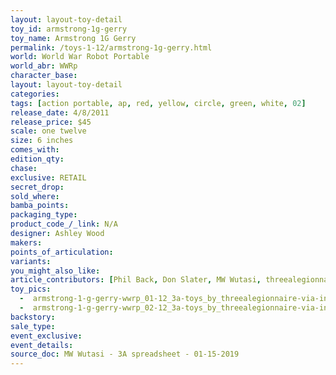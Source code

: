 ```yaml
---
layout: layout-toy-detail 
toy_id: armstrong-1g-gerry
toy_name: Armstrong 1G Gerry
permalink: /toys-1-12/armstrong-1g-gerry.html
world: World War Robot Portable
world_abr: WWRp
character_base: 
layout: layout-toy-detail
categories: 
tags: [action portable, ap, red, yellow, circle, green, white, 02] 
release_date: 4/8/2011
release_price: $45 
scale: one twelve
size: 6 inches
comes_with: 
edition_qty: 
chase: 
exclusive: RETAIL
secret_drop: 
sold_where: 
bamba_points: 
packaging_type: 
product_code_/_link: N/A
designer: Ashley Wood
makers: 
points_of_articulation: 
variants: 
you_might_also_like: 
article_contributors: [Phil Back, Don Slater, MW Wutasi, threealegionnaire]
toy_pics: 
  -  armstrong-1-g-gerry-wwrp_01-12_3a-toys_by_threealegionnaire-via-instagram.jpg
  -  armstrong-1-g-gerry-wwrp_02-12_3a-toys_by_threealegionnaire-via-instagram.jpg
backstory: 
sale_type: 
event_exclusive: 
event_details: 
source_doc: MW Wutasi - 3A spreadsheet - 01-15-2019
---
```

